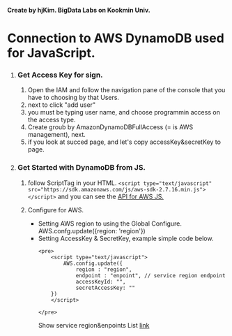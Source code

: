 **Create by hjKim. BigData Labs on Kookmin Univ.**

# Connection to AWS DynamoDB used for JavaScript.

1. ### Get Access Key for sign.
	
	1. Open the IAM and follow the navigation pane of the console that you have to choosing by that Users.
	2. next to click "add user"
	3. you must be typing user name, and choose programmin access on the access type.
	4. Create groub by AmazonDynamoDBFullAccess (= is AWS management), next.
	5. if you look at succed page, and let's copy accessKey&secretKey to page.

2. ### Get Started with DynamoDB from JS.
	
	1. follow ScriptTag in your HTML. 
	   ```<script type="text/javascript" src="https://sdk.amazonaws.com/js/aws-sdk-2.7.16.min.js"></script>```
	   and you can see the [API for AWS JS.][2]

	2. Configure for AWS.
		- Setting AWS region to using the Global Configure.
			AWS.confg.update({region: 'region'})
		- Setting AccessKey & SecretKey, example simple code below.
			```
			<pre>
				<script type="text/javascript">
					AWS.config.update({
						region : "region",
						endpoint : "enpoint", // service region endpoint
						accessKeyId: "",
						secretAccessKey: ""
				})
				</script>

			</pre> 

			```
			Show service region&enpoints List [link][1]






[1]:https://docs.aws.amazon.com/general/latest/gr/rande.html#ddb_region
[2]:https://docs.aws.amazon.com/AWSJavaScriptSDK/latest/ 
